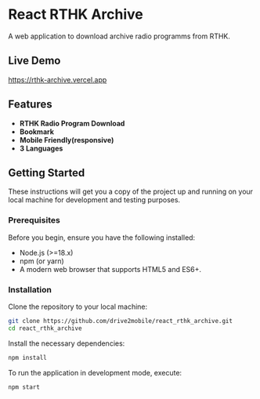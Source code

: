 # React RTHK Archive

A web application to download archive radio programms from RTHK.

## Live Demo
<https://rthk-archive.vercel.app>

## Features

- **RTHK Radio Program Download**
- **Bookmark**
- **Mobile Friendly(responsive)**
- **3 Languages**

## Getting Started

These instructions will get you a copy of the project up and running on your local machine for development and testing purposes.

### Prerequisites

Before you begin, ensure you have the following installed:
- Node.js (>=18.x)
- npm (or yarn)
- A modern web browser that supports HTML5 and ES6+.

### Installation

Clone the repository to your local machine:

```bash
git clone https://github.com/drive2mobile/react_rthk_archive.git
cd react_rthk_archive
```

Install the necessary dependencies:

```bash
npm install
```

To run the application in development mode, execute:
```bash
npm start
```
